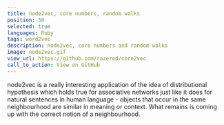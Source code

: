 ```yaml
---
title: node2vec, core numbers, random walks
position: 50
selected: true
languages: Ruby
tags: word2vec
description: node2vec, core numbers and random walks
image: node2vec.gif
view_url: https://github.com/razered/core2vec
call_to_action: View on GitHub
---
```


node2vec is a really interesting application of the idea of distributional hypothesis which holds true for associative networks just like it does for natural sentences in human language - objects that occur in the same neighbourhood are similar in meaning or context. What remains is coming up with the correct notion of a neighbourhood.